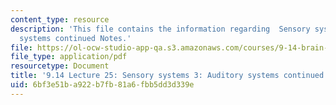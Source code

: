 ```yaml
---
content_type: resource
description: 'This file contains the information regarding  Sensory systems 3: Auditory
  systems continued Notes.'
file: https://ol-ocw-studio-app-qa.s3.amazonaws.com/courses/9-14-brain-structure-and-its-origins-spring-2014/6bf3e51ba922b7fb81a6fbb5dd3d339e_MIT9_14S14_Lecture25.pdf
file_type: application/pdf
resourcetype: Document
title: '9.14 Lecture 25: Sensory systems 3: Auditory systems continued Notes.'
uid: 6bf3e51b-a922-b7fb-81a6-fbb5dd3d339e
---
```

